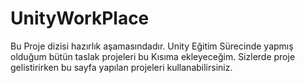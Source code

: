 # UnityWorkPlace

Bu Proje dizisi hazırlık aşamasındadır. Unity Eğitim Sürecinde yapmış olduğum bütün taslak projeleri bu Kısıma ekleyeceğim. 
Sizlerde proje gelistirirken bu sayfa yapılan projeleri kullanabilirsiniz. 
